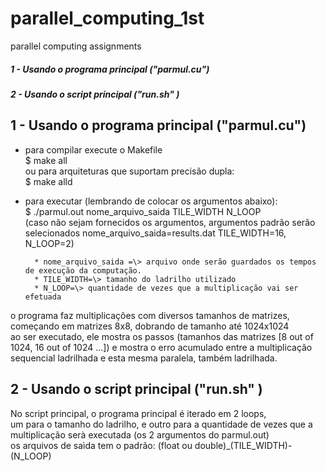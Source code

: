 # parallel_computing_1st  
parallel computing assignments  



##### 1 - Usando o programa principal ("parmul.cu")  
##### 2 - Usando o script principal ("run.sh" )  
## 1 - Usando o programa principal ("parmul.cu")  
* para compilar execute o Makefile  
    $ make all  
    ou para arquiteturas que suportam precisão dupla:  
    $ make alld  
* para executar (lembrando de colocar os argumentos abaixo):  
    $ ./parmul.out nome_arquivo_saida TILE_WIDTH N_LOOP  
    (caso não sejam fornecidos os argumentos, argumentos padrão serão selecionados nome_arquivo_saida=results.dat  TILE_WIDTH=16, N_LOOP=2)  
    
    
        * nome_arquivo_saida =\> arquivo onde serão guardados os tempos de execução da computação.   
        * TILE_WIDTH=\> tamanho do ladrilho utilizado  
        * N_LOOP=\> quantidade de vezes que a multiplicação vai ser efetuada  
     
o programa faz multiplicações com diversos tamanhos de matrizes, começando em matrizes 8x8, dobrando de tamanho até 1024x1024  
ao ser executado, ele mostra os passos (tamanhos das matrizes [8 out of 1024, 16 out of 1024 ...]) e mostra o erro acumulado entre a multiplicação sequencial ladrilhada e esta mesma paralela, também ladrilhada.
  
## 2 - Usando o script principal ("run.sh" )  
No script principal, o programa principal é iterado em 2 loops,  
um para o tamanho do ladrilho, e outro para a quantidade de vezes que a multiplicação serà executada (os 2 argumentos do parmul.out)  
os arquivos de saìda tem o padrão: (float ou double)_(TILE_WIDTH)-(N_LOOP)  

